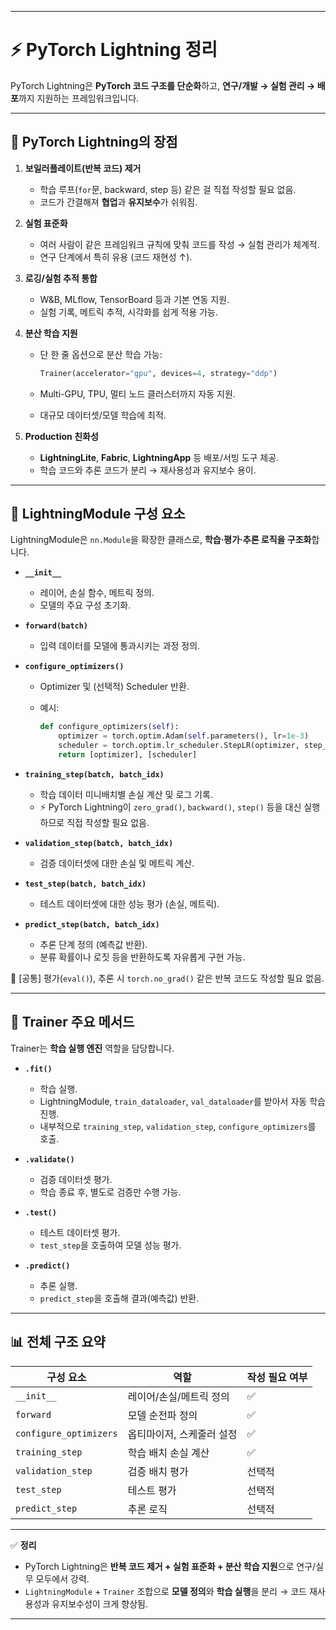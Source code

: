 
---

# ⚡ PyTorch Lightning 정리

PyTorch Lightning은 **PyTorch 코드 구조를 단순화**하고, **연구/개발 → 실험 관리 → 배포**까지 지원하는 프레임워크입니다.

---

## 🎯 PyTorch Lightning의 장점

1. **보일러플레이트(반복 코드) 제거**

   * 학습 루프(`for`문, backward, step 등) 같은 걸 직접 작성할 필요 없음.
   * 코드가 간결해져 **협업**과 **유지보수**가 쉬워짐.

2. **실험 표준화**

   * 여러 사람이 같은 프레임워크 규칙에 맞춰 코드를 작성 → 실험 관리가 체계적.
   * 연구 단계에서 특히 유용 (코드 재현성 ↑).

3. **로깅/실험 추적 통합**

   * W&B, MLflow, TensorBoard 등과 기본 연동 지원.
   * 실험 기록, 메트릭 추적, 시각화를 쉽게 적용 가능.

4. **분산 학습 지원**

   * 단 한 줄 옵션으로 분산 학습 가능:

     ```python
     Trainer(accelerator="gpu", devices=4, strategy="ddp")
     ```
   * Multi-GPU, TPU, 멀티 노드 클러스터까지 자동 지원.
   * 대규모 데이터셋/모델 학습에 최적.

5. **Production 친화성**

   * **LightningLite**, **Fabric**, **LightningApp** 등 배포/서빙 도구 제공.
   * 학습 코드와 추론 코드가 분리 → 재사용성과 유지보수 용이.

---

## 🧩 LightningModule 구성 요소

LightningModule은 `nn.Module`을 확장한 클래스로, **학습·평가·추론 로직을 구조화**합니다.

* **`__init__`**

  * 레이어, 손실 함수, 메트릭 정의.
  * 모델의 주요 구성 초기화.

* **`forward(batch)`**

  * 입력 데이터를 모델에 통과시키는 과정 정의.

* **`configure_optimizers()`**

  * Optimizer 및 (선택적) Scheduler 반환.
  * 예시:

    ```python
    def configure_optimizers(self):
        optimizer = torch.optim.Adam(self.parameters(), lr=1e-3)
        scheduler = torch.optim.lr_scheduler.StepLR(optimizer, step_size=10)
        return [optimizer], [scheduler]
    ```

* **`training_step(batch, batch_idx)`**

  * 학습 데이터 미니배치별 손실 계산 및 로그 기록.
  * ⚡ PyTorch Lightning이 `zero_grad()`, `backward()`, `step()` 등을 대신 실행하므로 직접 작성할 필요 없음.

* **`validation_step(batch, batch_idx)`**

  * 검증 데이터셋에 대한 손실 및 메트릭 계산.

* **`test_step(batch, batch_idx)`**

  * 테스트 데이터셋에 대한 성능 평가 (손실, 메트릭).

* **`predict_step(batch, batch_idx)`**

  * 추론 단계 정의 (예측값 반환).
  * 분류 확률이나 로짓 등을 반환하도록 자유롭게 구현 가능.

📌 [공통] 평가(`eval()`), 추론 시 `torch.no_grad()` 같은 반복 코드도 작성할 필요 없음.

---

## 🔧 Trainer 주요 메서드

Trainer는 **학습 실행 엔진** 역할을 담당합니다.

* **`.fit()`**

  * 학습 실행.
  * LightningModule, `train_dataloader`, `val_dataloader`를 받아서 자동 학습 진행.
  * 내부적으로 `training_step`, `validation_step`, `configure_optimizers`를 호출.

* **`.validate()`**

  * 검증 데이터셋 평가.
  * 학습 종료 후, 별도로 검증만 수행 가능.

* **`.test()`**

  * 테스트 데이터셋 평가.
  * `test_step`을 호출하여 모델 성능 평가.

* **`.predict()`**

  * 추론 실행.
  * `predict_step`을 호출해 결과(예측값) 반환.

---

## 📊 전체 구조 요약

| 구성 요소                  | 역할             | 작성 필요 여부 |
| ---------------------- | -------------- | -------- |
| `__init__`             | 레이어/손실/메트릭 정의  | ✅        |
| `forward`              | 모델 순전파 정의      | ✅        |
| `configure_optimizers` | 옵티마이저, 스케줄러 설정 | ✅        |
| `training_step`        | 학습 배치 손실 계산    | ✅        |
| `validation_step`      | 검증 배치 평가       | 선택적      |
| `test_step`            | 테스트 평가         | 선택적      |
| `predict_step`         | 추론 로직          | 선택적      |

---

✅ **정리**

* PyTorch Lightning은 **반복 코드 제거 + 실험 표준화 + 분산 학습 지원**으로 연구/실무 모두에서 강력.
* `LightningModule` + `Trainer` 조합으로 **모델 정의**와 **학습 실행**을 분리 → 코드 재사용성과 유지보수성이 크게 향상됨.

---


